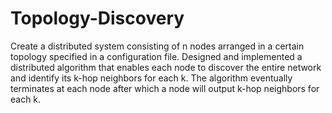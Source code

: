 # Topology-Discovery

Create a distributed system consisting of n nodes arranged in a certain topology specified in a configuration file. 
Designed and implemented a distributed algorithm that enables each node to discover the entire network and identify its k-hop neighbors for each k. 
The algorithm eventually terminates at each node after which a node will output k-hop neighbors for each k.
